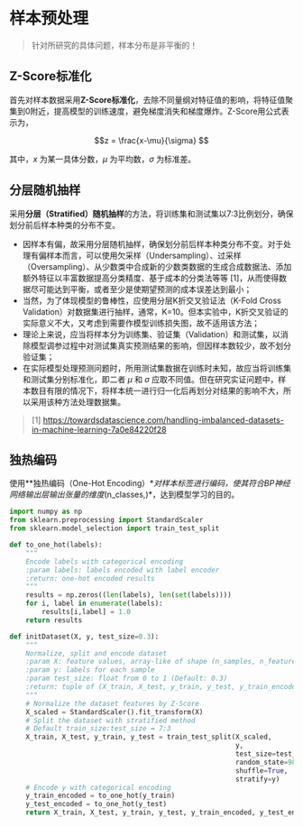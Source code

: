 # 样本预处理

> 针对所研究的具体问题，样本分布是非平衡的！

## Z-Score标准化

首先对样本数据采用**Z-Score标准化**，去除不同量纲对特征值的影响，将特征值聚集到0附近，提高模型的训练速度，避免梯度消失和梯度爆炸。Z-Score用公式表示为，

$$z = \frac{x-\mu}{\sigma} $$

其中，$x$ 为某一具体分数，$\mu$ 为平均数，$\sigma$ 为标准差。

## 分层随机抽样

采用**分层（Stratified）随机抽样**的方法，将训练集和测试集以7:3比例划分，确保划分前后样本种类的分布不变。

- 因样本有偏，故采用分层随机抽样，确保划分前后样本种类分布不变。对于处理有偏样本而言，可以使用欠采样（Undersampling）、过采样（Oversampling）、从少数类中合成新的少数类数据的生成合成数据法、添加额外特征以丰富数据提高分类精度、基于成本的分类法等等 [1]，从而使得数据尽可能达到平衡，或者至少是使期望预测的成本误差达到最小；
- 当然，为了体现模型的鲁棒性，应使用分层K折交叉验证法（K-Fold Cross Validation）对数据集进行抽样，通常，K=10。但本实验中，K折交叉验证的实际意义不大，又考虑到需要作模型训练损失图，故不适用该方法；
- 理论上来说，应当将样本分为训练集、验证集（Validation）和测试集，以消除模型调参过程中对测试集真实预测结果的影响，但因样本数较少，故不划分验证集；
- 在实际模型处理预测问题时，所用测试集数据在训练时未知，故应当将训练集和测试集分别标准化，即二者 $\mu$ 和 $\sigma$ 应取不同值。但在研究实证问题中，样本数目有限的情况下，将样本统一进行归一化后再划分对结果的影响不大，所以采用该种方法处理数据集。

> [1] https://towardsdatascience.com/handling-imbalanced-datasets-in-machine-learning-7a0e84220f28

## 独热编码

使用**独热编码（One-Hot Encoding）**对样本标签进行编码，使其符合BP神经网络输出层输出张量的维度*(n_classes,)*，达到模型学习的目的。

```python
import numpy as np
from sklearn.preprocessing import StandardScaler
from sklearn.model_selection import train_test_split

def to_one_hot(labels):
    """
    Encode labels with categorical encoding
    :param labels: labels encoded with label encoder
    :return: one-hot encoded results
    """
    results = np.zeros((len(labels), len(set(labels))))
    for i, label in enumerate(labels):
        results[i,label] = 1.0
    return results

def initDataset(X, y, test_size=0.3):
    """
    Normalize, split and encode dataset
    :param X: feature values, array-like of shape (n_samples, n_features)
    :param y: labels for each sample
    :param test_size: float from 0 to 1 (Default: 0.3)
    :return: tuple of (X_train, X_test, y_train, y_test, y_train_encoded, y_test_encoded)
    """
    # Normalize the dataset features by Z-Score
    X_scaled = StandardScaler().fit_transform(X)
    # Split the dataset with stratified method
    # Default train_size:test_size = 7:3
    X_train, X_test, y_train, y_test = train_test_split(X_scaled,
                                                        y,
                                                        test_size=test_size,
                                                        random_state=986,
                                                        shuffle=True,
                                                        stratify=y)
    # Encode y with categorical encoding
    y_train_encoded = to_one_hot(y_train)
    y_test_encoded = to_one_hot(y_test)
    return X_train, X_test, y_train, y_test, y_train_encoded, y_test_encoded
```
